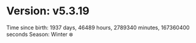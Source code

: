 # Version: v5.3.19
Time since birth: 1937 days, 46489 hours, 2789340 minutes, 167360400 seconds
Season: Winter ❄️
